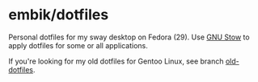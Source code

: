 # embik/dotfiles

Personal dotfiles for my sway desktop on Fedora (29). Use [GNU Stow](https://www.gnu.org/software/stow/) to apply dotfiles for some or all applications.

If you're looking for my old dotfiles for Gentoo Linux, see branch [old-dotfiles](https://github.com/embik/dotfiles/tree/old-dotfiles).
